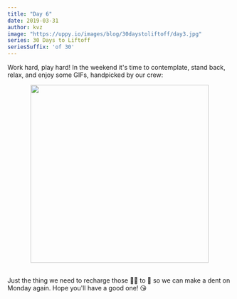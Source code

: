```yaml
---
title: "Day 6"
date: 2019-03-31
author: kvz
image: "https://uppy.io/images/blog/30daystoliftoff/day3.jpg"
series: 30 Days to Liftoff
seriesSuffix: 'of 30'
---
```


Work hard, play hard! In the weekend it's time to contemplate, stand back, relax, and enjoy some GIFs, handpicked by our crew:

<center><img width="400"  src="https://media.giphy.com/media/3orieRftQRDJLIlpQc/giphy.gif"><br/><br/></center>

Just the thing we need to recharge those :battery::battery: to :100: so we can make a dent on Monday again. Hope you'll have a good one! :kissing_heart: 